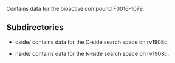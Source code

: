 Contains data for the bioactive compound F0016-1079.

## Subdirectories

- cside/ contains data for the C-side search space on rv1908c.

- nside/ contains data for the N-side search space on rv1908c.

